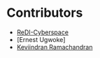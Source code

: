 # Contributors
- [ReDI-Cyberspace](https://github.com/ReDI-Cyberspace)
- [Ernest Ugwoke]
- [Keviindran Ramachandran](https://github.com/keviinx)

